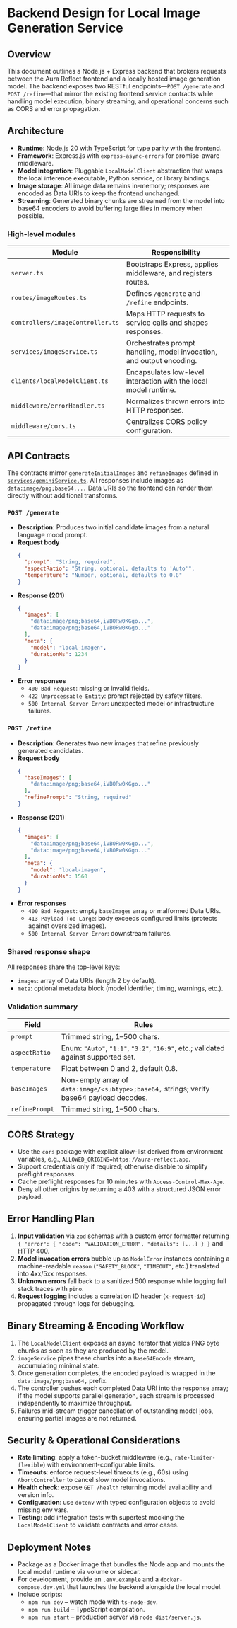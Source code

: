 # Backend Design for Local Image Generation Service

## Overview
This document outlines a Node.js + Express backend that brokers requests between the Aura Reflect frontend and a locally hosted image generation model. The backend exposes two RESTful endpoints—`POST /generate` and `POST /refine`—that mirror the existing frontend service contracts while handling model execution, binary streaming, and operational concerns such as CORS and error propagation.

## Architecture
- **Runtime**: Node.js 20 with TypeScript for type parity with the frontend.
- **Framework**: Express.js with `express-async-errors` for promise-aware middleware.
- **Model integration**: Pluggable `LocalModelClient` abstraction that wraps the local inference executable, Python service, or library bindings.
- **Image storage**: All image data remains in-memory; responses are encoded as Data URIs to keep the frontend unchanged.
- **Streaming**: Generated binary chunks are streamed from the model into base64 encoders to avoid buffering large files in memory when possible.

### High-level modules
| Module | Responsibility |
| ------ | -------------- |
| `server.ts` | Bootstraps Express, applies middleware, and registers routes. |
| `routes/imageRoutes.ts` | Defines `/generate` and `/refine` endpoints. |
| `controllers/imageController.ts` | Maps HTTP requests to service calls and shapes responses. |
| `services/imageService.ts` | Orchestrates prompt handling, model invocation, and output encoding. |
| `clients/localModelClient.ts` | Encapsulates low-level interaction with the local model runtime. |
| `middleware/errorHandler.ts` | Normalizes thrown errors into HTTP responses. |
| `middleware/cors.ts` | Centralizes CORS policy configuration. |

## API Contracts
The contracts mirror `generateInitialImages` and `refineImages` defined in [`services/geminiService.ts`](../services/geminiService.ts). All responses include images as `data:image/png;base64,...` Data URIs so the frontend can render them directly without additional transforms.

### `POST /generate`
- **Description**: Produces two initial candidate images from a natural language mood prompt.
- **Request body**
  ```json
  {
    "prompt": "String, required",
    "aspectRatio": "String, optional, defaults to 'Auto'",
    "temperature": "Number, optional, defaults to 0.8"
  }
  ```
- **Response (201)**
  ```json
  {
    "images": [
      "data:image/png;base64,iVBORw0KGgo...",
      "data:image/png;base64,iVBORw0KGgo..."
    ],
    "meta": {
      "model": "local-imagen",
      "durationMs": 1234
    }
  }
  ```
- **Error responses**
  - `400 Bad Request`: missing or invalid fields.
  - `422 Unprocessable Entity`: prompt rejected by safety filters.
  - `500 Internal Server Error`: unexpected model or infrastructure failures.

### `POST /refine`
- **Description**: Generates two new images that refine previously generated candidates.
- **Request body**
  ```json
  {
    "baseImages": [
      "data:image/png;base64,iVBORw0KGgo..."
    ],
    "refinePrompt": "String, required"
  }
  ```
- **Response (201)**
  ```json
  {
    "images": [
      "data:image/png;base64,iVBORw0KGgo...",
      "data:image/png;base64,iVBORw0KGgo..."
    ],
    "meta": {
      "model": "local-imagen",
      "durationMs": 1560
    }
  }
  ```
- **Error responses**
  - `400 Bad Request`: empty `baseImages` array or malformed Data URIs.
  - `413 Payload Too Large`: body exceeds configured limits (protects against oversized images).
  - `500 Internal Server Error`: downstream failures.

### Shared response shape
All responses share the top-level keys:
- `images`: array of Data URIs (length 2 by default).
- `meta`: optional metadata block (model identifier, timing, warnings, etc.).

### Validation summary
| Field | Rules |
| ----- | ----- |
| `prompt` | Trimmed string, 1–500 chars. |
| `aspectRatio` | Enum: `"Auto"`, `"1:1"`, `"3:2"`, `"16:9"`, etc.; validated against supported set. |
| `temperature` | Float between 0 and 2, default 0.8. |
| `baseImages` | Non-empty array of `data:image/<subtype>;base64,` strings; verify base64 payload decodes. |
| `refinePrompt` | Trimmed string, 1–500 chars. |

## CORS Strategy
- Use the `cors` package with explicit allow-list derived from environment variables, e.g., `ALLOWED_ORIGINS=https://aura-reflect.app`.
- Support credentials only if required; otherwise disable to simplify preflight responses.
- Cache preflight responses for 10 minutes with `Access-Control-Max-Age`.
- Deny all other origins by returning a 403 with a structured JSON error payload.

## Error Handling Plan
1. **Input validation** via `zod` schemas with a custom error formatter returning `{ "error": { "code": "VALIDATION_ERROR", "details": [...] } }` and HTTP 400.
2. **Model invocation errors** bubble up as `ModelError` instances containing a machine-readable `reason` (`"SAFETY_BLOCK"`, `"TIMEOUT"`, etc.) translated into 4xx/5xx responses.
3. **Unknown errors** fall back to a sanitized 500 response while logging full stack traces with `pino`.
4. **Request logging** includes a correlation ID header (`x-request-id`) propagated through logs for debugging.

## Binary Streaming & Encoding Workflow
1. The `LocalModelClient` exposes an async iterator that yields PNG byte chunks as soon as they are produced by the model.
2. `imageService` pipes these chunks into a `Base64Encode` stream, accumulating minimal state.
3. Once generation completes, the encoded payload is wrapped in the `data:image/png;base64,` prefix.
4. The controller pushes each completed Data URI into the response array; if the model supports parallel generation, each stream is processed independently to maximize throughput.
5. Failures mid-stream trigger cancellation of outstanding model jobs, ensuring partial images are not returned.

## Security & Operational Considerations
- **Rate limiting**: apply a token-bucket middleware (e.g., `rate-limiter-flexible`) with environment-configurable limits.
- **Timeouts**: enforce request-level timeouts (e.g., 60s) using `AbortController` to cancel slow model invocations.
- **Health check**: expose `GET /health` returning model availability and version info.
- **Configuration**: use `dotenv` with typed configuration objects to avoid missing env vars.
- **Testing**: add integration tests with supertest mocking the `LocalModelClient` to validate contracts and error cases.

## Deployment Notes
- Package as a Docker image that bundles the Node app and mounts the local model runtime via volume or sidecar.
- For development, provide an `.env.example` and a `docker-compose.dev.yml` that launches the backend alongside the local model.
- Include scripts:
  - `npm run dev` – watch mode with `ts-node-dev`.
  - `npm run build` – TypeScript compilation.
  - `npm run start` – production server via `node dist/server.js`.


